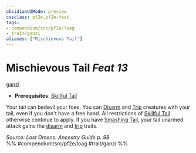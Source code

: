 ```yaml
---
obsidianUIMode: preview
cssclass: pf2e,pf2e-feat
tags:
- compendium/src/pf2e/loag
- trait/ganzi
aliases: ["Mischievous Tail"]
---
```

# Mischievous Tail  *Feat 13*  
[ganzi](../../rules/traits/ganzi-loag.md)  

- **Prerequisites**: [Skillful Tail](skillful-tail-ganzi-loag.md)

Your tail can bedevil your foes. You can [Disarm](../../rules/actions/disarm.md) and [Trip](../../rules/actions/trip.md) creatures with your tail, even if you don't have a free hand. All restrictions of [Skillful Tail](skillful-tail-ganzi-loag.md) otherwise continue to apply. If you have [Smashing Tail](smashing-tail-loag.md), your tail unarmed attack gains the [disarm](../../rules/traits/disarm.md) and [trip](../../rules/traits/trip.md) traits.

*Source: Lost Omens: Ancestry Guide p. 98*  
%% #compendium/src/pf2e/loag #trait/ganzi %%